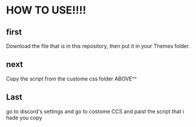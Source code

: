 # HOW TO USE!!!!
## first
Download the file that is in this repository, then put it in your Themes folder.
## next
Copy the script from the custome css folder ABOVE^^
## Last 
go to discord's settings and go to costome CCS and paist the script that i hade you copy
